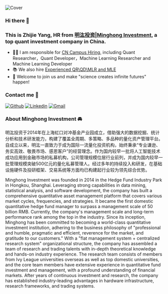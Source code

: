 ![Cover](https://s1.ax1x.com/2022/05/19/Obl61O.jpg)


### Hi there 👋 
### This is Zhijie Yang, HR from [明汯投资|Minghong Investment](https://www.mhfunds.com/), a top quant investment company in China.

- 👨‍💻 I am responsible for [CN Campus Hiring](https://join.mhfunds.com/index), including Quant Researcher，Quant Developer，Machine Learning Researcher and Machine Learning Developer
- 📚 We also hire [Experienced QR\QD\MLR and MLE](https://join.mhfunds.com/index)
- 🚀 Welcome to join us and make "science creates infinite futures" happen!

### Contact me 📝

[![Github](https://img.shields.io/badge/-Github-000?style=flat&logo=Github&logoColor=white)](https://github.com/yangtongxueruc)
[![Linkedin](https://img.shields.io/badge/-LinkedIn-blue?style=flat&logo=Linkedin&logoColor=white)](https://www.linkedin.com/in/zhijie-yang-6b833491/)
[![Gmail](https://img.shields.io/badge/-Gmail-c14438?style=flat&logo=Gmail&logoColor=white)](mailto:zhijie@pony.ai)

### About Minghong Investment 🚘
明汯投资于2014年在上海虹口对冲基金产业园成立，借助强大的数据挖掘、统计分析和技术研发能力，构建了覆盖全周期、多策略、多品种的量化资产管理平台。
自成立以来，明汯一直致力于成为国际一流量化投资机构，始终秉承“专业谦逊、务实高效、敬畏市场、感恩客户”的经营理念。作为国内较早一批将人工智能技术成功应用到金融市场的私募机构，公司管理规模位居行业前列，并成为国内较早一批管理规模突破500亿元的量化私募管理人。经过多年的持续投入和研发，在基础设施硬件及投研框架、交易系统等方面均已构建起行业较为领先综合优势。

Minghong Investment was founded in 2014 in the Hedge Fund Industry Park in Hongkou, Shanghai. Leveraging strong capabilities in data mining, statistical analysis, and software development, the company has built a comprehensive quantitative asset management platform that covers various market cycles, frequencies, and strategies. It became the first domestic quantitative hedge fund manager to surpass a management scale of 50 billion RMB. Currently, the company's management scale and long-term performance rank among the top in the industry.
Since its inception, Minghong has been committed to becoming a world-class quantitative investment institution, adhering to the business philosophy of "professional and humble, pragmatic and efficient, reverence for the market, and gratitude to our customers." With a "flat management system + centralized research system" organizational structure, the company has assembled a team of research and trading talents with in-depth theoretical knowledge and hands-on industry experience. The research team consists of members from Ivy League universities overseas as well as top domestic universities, and the core team members have extensive experience in quantitative fund investment and management, with a profound understanding of financial markets. After years of continuous investment and research, the company has established industry-leading advantages in hardware infrastructure, research frameworks, and trading systems.
